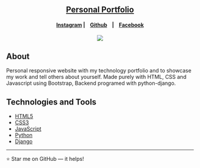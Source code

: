 <h2 align="center"><a href="https://mubashirofcl.github.io" target="_blank">Personal Portfolio</a></h2>

<h4 align="center">
    <p align="center">
        <a href="https://www.instagram.com/mubasheeiir/">Instagram</a> |&nbsp;&nbsp;&nbsp;
        <a href="https://mubashirofcl.github.io">Github</a> &nbsp;&nbsp;&nbsp;|&nbsp;&nbsp;&nbsp;
      <a href="https://www.facebook.com/share/sdoxFsuVTm9WPqQJ/?mibextid=qi2Omg">Facebook</a> 
      
  </p>
</h4>

<p align="center">
    <a href="https://mubashirofcl.github.io" target="_blank"><img src="static/videos/VID-20240604-WA0149_2.gif">
  </a>
</p>

##  About 

Personal responsive website with my technology portfolio and to showcase my work and tell others about yourself. Made purely with HTML, CSS and Javascript using Bootstrap, Backend programed with python-django.

##  Technologies and Tools

* [HTML5](https://developer.mozilla.org/en-US/docs/Glossary/HTML5)
* [CSS3](https://developer.mozilla.org/en-US/docs/Web/CSS)
* [JavaScript](https://www.javascript.com/)
* [Python](https://www.python.org/)
* [Django](https://www.djangoproject.com/)

---
:star: Star me on GitHub — it helps!

